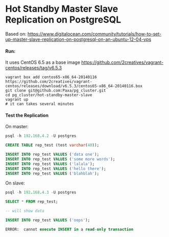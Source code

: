# Hot Standby Master Slave Replication on PostgreSQL


Based on: https://www.digitalocean.com/community/tutorials/how-to-set-up-master-slave-replication-on-postgresql-on-an-ubuntu-12-04-vps

#### Run:

It uses CentOS 6.5 as a base image https://github.com/2creatives/vagrant-centos/releases/tag/v6.5.3

```shell
vagrant box add centos65-x86_64-20140116 https://github.com/2creatives/vagrant-centos/releases/download/v6.5.3/centos65-x86_64-20140116.box
git clone git@github.com:Paxa/pg_cluster.git
cd pg_cluster/hot-standby-master-slave
vagrant up
# it can takes several minutes
```


#### Test the Replication

On master:
```sql
psql -h 192.168.4.2 -U postgres

CREATE TABLE rep_test (test varchar(40));

INSERT INTO rep_test VALUES ('data one');
INSERT INTO rep_test VALUES ('some more words');
INSERT INTO rep_test VALUES ('lalala');
INSERT INTO rep_test VALUES ('hello there');
INSERT INTO rep_test VALUES ('blahblah');
```

On slave:
```sql
psql -h 192.168.4.3 -U postgres

SELECT * FROM rep_test;

-- will show data

INSERT INTO rep_test VALUES ('oops');

ERROR:  cannot execute INSERT in a read-only transaction

```